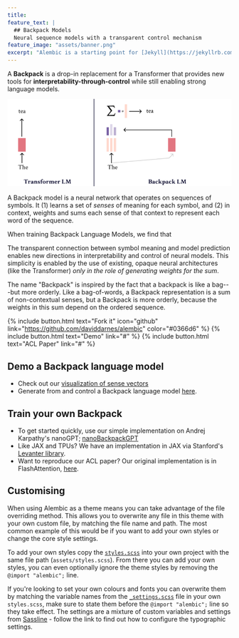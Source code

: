 ```yaml
---
title: 
feature_text: |
  ## Backpack Models
  Neural sequence models with a transparent control mechanism
feature_image: "assets/banner.png"
excerpt: "Alembic is a starting point for [Jekyll](https://jekyllrb.com/) projects. Rather than starting from scratch, this boilerplate is designed to get the ball rolling immediately. Install it, configure it, tweak it, push it."
---
```


A **Backpack** is a drop-in replacement for a Transformer that provides new tools for **interpretability-through-control** while still enabling strong language models.

<img src="assets/backpack-process.gif" >

A Backpack model is a neural network that operates on sequences of symbols. It (1) learns a set of _senses_ of meaning for each symbol, and (2) in context, weights and sums each sense of that context to represent each word of the sequence.

When training Backpack Language Models, we find that 

The transparent connection between symbol meaning and model prediction enables new directions in interpretability and control of neural models.
This simplicity is enabled by the use of existing, opaque neural architectures (like the Transformer) _only in the role of generating weights for the sum_.

The name "Backpack" is inspired by the fact that a backpack is like a bag---but more orderly. Like a bag-of-words, a Backpack representation is a sum of non-contextual senses, but a Backpack is more orderly, because the weights in this sum depend on the ordered sequence.

{% include button.html text="Fork it" icon="github" link="https://github.com/daviddarnes/alembic" color="#0366d6" %}   {% include button.html text="Demo" link="#" %}  {% include button.html text="ACL Paper" link="#" %}

## Demo a Backpack language model

- Check out our [visualization of sense vectors](https://huggingface.co/spaces/lora-x/Backpack)
- Generate from and control a Backpack language model [here](#).

## Train your own Backpack
- To get started quickly, use our simple implementation on Andrej Karpathy's nanoGPT; [nanoBackpackGPT](#)
- Like JAX and TPUs? We have an implementation in JAX via Stanford's [Levanter library](#).
- Want to reproduce our ACL paper? Our original implementation is in FlashAttention, [here](#).



## Customising

When using Alembic as a theme means you can take advantage of the file overriding method. This allows you to overwrite any file in this theme with your own custom file, by matching the file name and path. The most common example of this would be if you want to add your own styles or change the core style settings.

To add your own styles copy the [`styles.scss`](https://github.com/daviddarnes/alembic/blob/master/assets/styles.scss) into your own project with the same file path (`assets/styles.scss`). From there you can add your own styles, you can even optionally ignore the theme styles by removing the `@import "alembic";` line.

If you're looking to set your own colours and fonts you can overwrite them by matching the variable names from the [`_settings.scss`](https://github.com/daviddarnes/alembic/blob/master/_sass/_settings.scss) file in your own `styles.scss`, make sure to state them before the `@import "alembic";` line so they take effect. The settings are a mixture of custom variables and settings from [Sassline](https://medium.com/@jakegiltsoff/sassline-v2-0-e424b2881e7e) - follow the link to find out how to configure the typographic settings.
